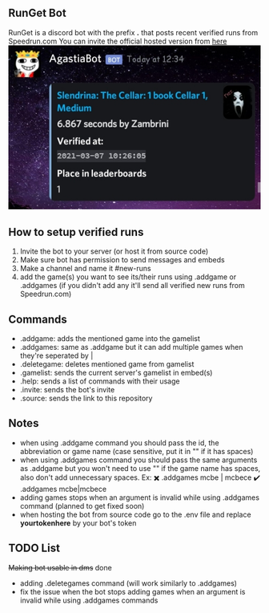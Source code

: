 ## RunGet Bot
RunGet is a discord bot with the prefix **.** that posts recent verified runs from Speedrun.com
You can invite the official hosted version from [here](https://discord.com/api/oauth2/authorize?client_id=754827405813743676&permissions=52224&scope=bot)
![Screenshot of the embed](screenshots/Screenshot_20210307-135020-1.jpg)
## How to setup verified runs
1. Invite the bot to your server (or host it from source code)
2. Make sure bot has permission to send messages and embeds
3. Make a channel and name it #new-runs
4. add the game(s) you want to see its/their runs using .addgame or .addgames (if you didn't add any it'll send all verified new runs from Speedrun.com)
## Commands
- .addgame: adds the mentioned game into the gamelist
- .addgames: same as .addgame but it can add multiple games when they're seperated by |
- .deletegame: deletes mentioned game from gamelist
- .gamelist: sends the current server's gamelist in embed(s)
- .help: sends a list of commands with their usage
- .invite: sends the bot's invite
- .source: sends the link to this repository
## Notes
* when using .addgame command you should pass the id, the abbreviation or game name (case sensitive, put it in "" if it has spaces)
* when using .addgames command you should pass the same arguments as .addgame but you won't need to use "" if the game name has spaces, also don't add unnecessary spaces. Ex:
✖️ .addgames mcbe | mcbece
✔️ .addgames mcbe|mcbece
* adding games stops when an argument is invalid while using .addgames command (planned to get fixed soon)
* when hosting the bot from source code go to the .env file and replace **yourtokenhere** by your bot's token
## TODO List
~~Making bot usable in dms~~  done
- adding .deletegames command (will work similarly to .addgames)
- fix the issue when the bot stops adding games when an argument is invalid while using .addgames commands